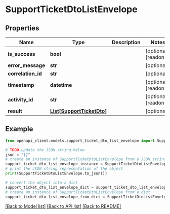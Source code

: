 # SupportTicketDtoListEnvelope


## Properties

Name | Type | Description | Notes
------------ | ------------- | ------------- | -------------
**is_success** | **bool** |  | [optional] [readonly] 
**error_message** | **str** |  | [optional] 
**correlation_id** | **str** |  | [optional] 
**timestamp** | **datetime** |  | [optional] [readonly] 
**activity_id** | **str** |  | [optional] [readonly] 
**result** | [**List[SupportTicketDto]**](SupportTicketDto.md) |  | [optional] 

## Example

```python
from openapi_client.models.support_ticket_dto_list_envelope import SupportTicketDtoListEnvelope

# TODO update the JSON string below
json = "{}"
# create an instance of SupportTicketDtoListEnvelope from a JSON string
support_ticket_dto_list_envelope_instance = SupportTicketDtoListEnvelope.from_json(json)
# print the JSON string representation of the object
print(SupportTicketDtoListEnvelope.to_json())

# convert the object into a dict
support_ticket_dto_list_envelope_dict = support_ticket_dto_list_envelope_instance.to_dict()
# create an instance of SupportTicketDtoListEnvelope from a dict
support_ticket_dto_list_envelope_from_dict = SupportTicketDtoListEnvelope.from_dict(support_ticket_dto_list_envelope_dict)
```
[[Back to Model list]](../README.md#documentation-for-models) [[Back to API list]](../README.md#documentation-for-api-endpoints) [[Back to README]](../README.md)


